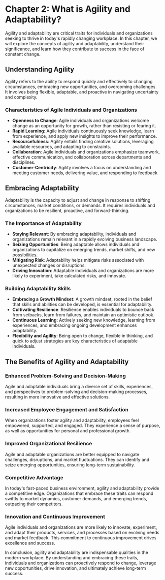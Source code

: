 Chapter 2: What is Agility and Adaptability?
============================================

Agility and adaptability are critical traits for individuals and organizations seeking to thrive in today's rapidly changing workplace. In this chapter, we will explore the concepts of agility and adaptability, understand their significance, and learn how they contribute to success in the face of constant change.

Understanding Agility
---------------------

Agility refers to the ability to respond quickly and effectively to changing circumstances, embracing new opportunities, and overcoming challenges. It involves being flexible, adaptable, and proactive in navigating uncertainty and complexity.

### Characteristics of Agile Individuals and Organizations

* **Openness to Change**: Agile individuals and organizations welcome change as an opportunity for growth, rather than resisting or fearing it.
* **Rapid Learning**: Agile individuals continuously seek knowledge, learn from experience, and apply new insights to improve their performance.
* **Resourcefulness**: Agility entails finding creative solutions, leveraging available resources, and adapting to constraints.
* **Collaboration**: Agile individuals and organizations emphasize teamwork, effective communication, and collaboration across departments and disciplines.
* **Customer-Centricity**: Agility involves a focus on understanding and meeting customer needs, delivering value, and responding to feedback.

Embracing Adaptability
----------------------

Adaptability is the capacity to adjust and change in response to shifting circumstances, market conditions, or demands. It requires individuals and organizations to be resilient, proactive, and forward-thinking.

### The Importance of Adaptability

* **Staying Relevant**: By embracing adaptability, individuals and organizations remain relevant in a rapidly evolving business landscape.
* **Seizing Opportunities**: Being adaptable allows individuals and organizations to capitalize on emerging trends, market shifts, and new possibilities.
* **Mitigating Risk**: Adaptability helps mitigate risks associated with unexpected changes or disruptions.
* **Driving Innovation**: Adaptable individuals and organizations are more likely to experiment, take calculated risks, and innovate.

### Building Adaptability Skills

* **Embracing a Growth Mindset**: A growth mindset, rooted in the belief that skills and abilities can be developed, is essential for adaptability.
* **Cultivating Resilience**: Resilience enables individuals to bounce back from setbacks, learn from failures, and maintain an optimistic outlook.
* **Continuous Learning**: Actively seeking new knowledge, learning from experiences, and embracing ongoing development enhances adaptability.
* **Flexibility and Agility**: Being open to change, flexible in thinking, and quick to adjust strategies are key characteristics of adaptable individuals.

The Benefits of Agility and Adaptability
----------------------------------------

### Enhanced Problem-Solving and Decision-Making

Agile and adaptable individuals bring a diverse set of skills, experiences, and perspectives to problem-solving and decision-making processes, resulting in more innovative and effective solutions.

### Increased Employee Engagement and Satisfaction

When organizations foster agility and adaptability, employees feel empowered, supported, and engaged. They experience a sense of purpose, as well as opportunities for personal and professional growth.

### Improved Organizational Resilience

Agile and adaptable organizations are better equipped to navigate challenges, disruptions, and market fluctuations. They can identify and seize emerging opportunities, ensuring long-term sustainability.

### Competitive Advantage

In today's fast-paced business environment, agility and adaptability provide a competitive edge. Organizations that embrace these traits can respond swiftly to market dynamics, customer demands, and emerging trends, outpacing their competitors.

### Innovation and Continuous Improvement

Agile individuals and organizations are more likely to innovate, experiment, and adapt their products, services, and processes based on evolving needs and market feedback. This commitment to continuous improvement drives excellence and success.

In conclusion, agility and adaptability are indispensable qualities in the modern workplace. By understanding and embracing these traits, individuals and organizations can proactively respond to change, leverage new opportunities, drive innovation, and ultimately achieve long-term success.
